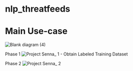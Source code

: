 # nlp_threatfeeds

# Main Use-case 
![Blank diagram (4)](https://user-images.githubusercontent.com/69133043/156259076-a8e7ad20-5372-4958-90e5-07437b0824f8.png)

Phase 1
![Project Senna_ 1 - Obtain Labeled Training Dataset ](https://user-images.githubusercontent.com/69133043/156259096-f329d765-f70a-4e9b-9a13-ff9f275ad019.png)

Phase 2
![Project Senna_ 2 ](https://user-images.githubusercontent.com/69133043/156259107-8f694362-0c3c-4adc-9c66-0ecea325cacb.png)


